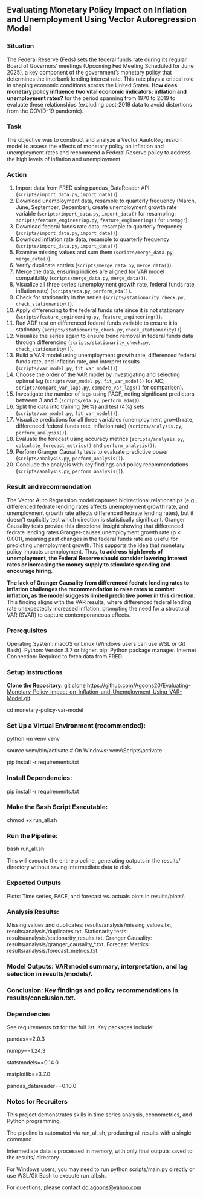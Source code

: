 ## Evaluating Monetary Policy Impact on Inflation and Unemployment Using Vector Autoregression Model

### Situation 

The Federal Reserve (Feds) sets the federal funds rate during its regular Board of Governors’ meetings (Upcoming Fed Meeting Scheduled for June 2025), a key component of the government’s monetary policy that determines the interbank lending interest rate. This rate plays a critical role in shaping economic conditions across the United States. **How does monetary policy influence two vital economic indicators: inflation and unemployment rates?** for the period spanning from 1970 to 2019 to evaluate these relationships (excluding post-2019 data to avoid distortions from the COVID-19 pandemic). 


### Task
The objective was to construct and analyze a Vector AautoRegression model to assess the effects of monetary policy on inflation and unemployment rates and recommend a Federal Reserve policy to address the high levels of inflation and unemployment. 


### Action 
1. Import data from FRED using pandas_DataReader API (`scripts/import_data.py`, `import_data()`).  
2. Download unemployment data, resample to quarterly frequency (March, June, September, December), create unemployment growth rate variable (`scripts/import_data.py`, `import_data()` for resampling; `scripts/feature_engineering.py`, `feature_engineering()` for `unempgr`).  
3. Download federal funds rate data, resample to quarterly frequency (`scripts/import_data.py`, `import_data()`).  
4. Download inflation rate data, resample to quarterly frequency (`scripts/import_data.py`, `import_data()`).  
5. Examine missing values and sum them (`scripts/merge_data.py`, `merge_data()`).  
6. Verify duplicate entries (`scripts/merge_data.py`, `merge_data()`).  
7. Merge the data, ensuring indices are aligned for VAR model compatibility (`scripts/merge_data.py`, `merge_data()`).  
8. Visualize all three series (unemployment growth rate, federal funds rate, inflation rate) (`scripts/eda.py`, `perform_eda()`).  
9. Check for stationarity in the series (`scripts/stationarity_check.py`, `check_stationarity()`).  
10. Apply differencing to the federal funds rate since it is not stationary (`scripts/feature_engineering.py`, `feature_engineering()`).  
11. Run ADF test on differenced federal funds variable to ensure it is stationary (`scripts/stationarity_check.py`, `check_stationarity()`).  
12. Visualize the series again to ensure trend removal in federal funds data through differencing (`scripts/stationarity_check.py`, `check_stationarity()`).  
13. Build a VAR model using unemployment growth rate, differenced federal funds rate, and inflation rate, and interpret results (`scripts/var_model.py`, `fit_var_model()`).  
14. Choose the order of the VAR model by investigating and selecting optimal lag (`scripts/var_model.py`, `fit_var_model()` for AIC; `scripts/compare_var_lags.py`, `compare_var_lags()` for comparison).  
15. Investigate the number of lags using PACF, noting significant predictors between 3 and 5 (`scripts/eda.py`, `perform_eda()`).  
16. Split the data into training (96%) and test (4%) sets (`scripts/var_model.py`, `fit_var_model()`).  
17. Visualize predictions for all three variables (unemployment growth rate, differenced federal funds rate, inflation rate) (`scripts/analysis.py`, `perform_analysis()`).  
18. Evaluate the forecast using accuracy metrics (`scripts/analysis.py`, `calculate_forecast_metrics()` and `perform_analysis()`).  
19. Perform Granger Causality tests to evaluate predictive power (`scripts/analysis.py`, `perform_analysis()`).  
20. Conclude the analysis with key findings and policy recommendations (`scripts/analysis.py`, `perform_analysis()`).


### Result and recommendation 
The Vector Auto Regression model captured bidirectional relationships (e.g., differenced fedrate lending rates affects unemployment growth rate, and unemployment growth rate affects differenced fedrate lending rates), but it doesn’t explicitly test which direction is statistically significant. Granger Causality tests provide this directional insight showing that differenced fedrate lending rates Granger-causes unemployment growth rate (p < 0.001), meaning past changes in the federal funds rate are useful for predicting unemployment growth. This supports the idea that monetary policy impacts unemployment. Thus, **to address high levels of unemployment, the Federal Reserve should consider lowering interest rates or increasing the money supply to stimulate spending and encourage hiring.** 

**The lack of Granger Causality from differenced fedrate lending rates to inflation challenges the recommendation to raise rates to combat inflation, as the model suggests limited predictive power in this direction.** This finding aligns with the VAR results, where differenced federal lending rate unexpectedly increased inflation, prompting the need for a structural VAR (SVAR) to capture contemporaneous effects.



### Prerequisites

Operating System: macOS or Linux (Windows users can use WSL or Git Bash).
Python: Version 3.7 or higher.
pip: Python package manager.
Internet Connection: Required to fetch data from FRED.



### Setup Instructions
**Clone the Repository:**
git clone https://github.com/Agoons20/Evaluating-Monetary-Policy-Impact-on-Inflation-and-Unemployment-Using-VAR-Model.git

cd monetary-policy-var-model


### Set Up a Virtual Environment (recommended):
python -m venv venv

source venv/bin/activate  # On Windows: venv\Scripts\activate

pip install -r requirements.txt


### Install Dependencies:
pip install -r requirements.txt


### Make the Bash Script Executable:
chmod +x run_all.sh


### Run the Pipeline:
bash run_all.sh

This will execute the entire pipeline, generating outputs in the results/ directory without saving intermediate data to disk.


### Expected Outputs

Plots: Time series, PACF, and forecast vs. actuals plots in results/plots/.

### Analysis Results:
Missing values and duplicates: results/analysis/missing_values.txt, results/analysis/duplicates.txt.
Stationarity tests: results/analysis/stationarity_results.txt.
Granger Causality: results/analysis/granger_causality_*.txt.
Forecast Metrics: results/analysis/forecast_metrics.txt.


### Model Outputs: VAR model summary, interpretation, and lag selection in results/models/.


### Conclusion: Key findings and policy recommendations in results/conclusion.txt.


### Dependencies
See requirements.txt for the full list. Key packages include:

pandas==2.0.3

numpy==1.24.3

statsmodels==0.14.0

matplotlib==3.7.0

pandas_datareader==0.10.0


### Notes for Recruiters

This project demonstrates skills in time series analysis, econometrics, and Python programming.

The pipeline is automated via run_all.sh, producing all results with a single command.

Intermediate data is processed in memory, with only final outputs saved to the results/ directory.

For Windows users, you may need to run python scripts/main.py directly or use WSL/Git Bash to execute run_all.sh.

For questions, please contact do.agoons@yahoo.com 
